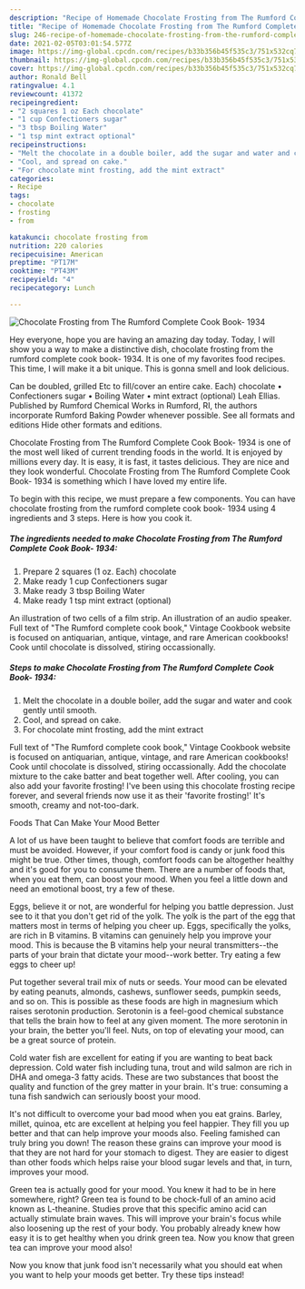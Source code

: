 ```yaml
---
description: "Recipe of Homemade Chocolate Frosting from The Rumford Complete Cook Book- 1934"
title: "Recipe of Homemade Chocolate Frosting from The Rumford Complete Cook Book- 1934"
slug: 246-recipe-of-homemade-chocolate-frosting-from-the-rumford-complete-cook-book-1934
date: 2021-02-05T03:01:54.577Z
image: https://img-global.cpcdn.com/recipes/b33b356b45f535c3/751x532cq70/chocolate-frosting-from-the-rumford-complete-cook-book-1934-recipe-main-photo.jpg
thumbnail: https://img-global.cpcdn.com/recipes/b33b356b45f535c3/751x532cq70/chocolate-frosting-from-the-rumford-complete-cook-book-1934-recipe-main-photo.jpg
cover: https://img-global.cpcdn.com/recipes/b33b356b45f535c3/751x532cq70/chocolate-frosting-from-the-rumford-complete-cook-book-1934-recipe-main-photo.jpg
author: Ronald Bell
ratingvalue: 4.1
reviewcount: 41372
recipeingredient:
- "2 squares 1 oz Each chocolate"
- "1 cup Confectioners sugar"
- "3 tbsp Boiling Water"
- "1 tsp mint extract optional"
recipeinstructions:
- "Melt the chocolate in a double boiler, add the sugar and water and cook gently until smooth."
- "Cool, and spread on cake."
- "For chocolate mint frosting, add the mint extract"
categories:
- Recipe
tags:
- chocolate
- frosting
- from

katakunci: chocolate frosting from 
nutrition: 220 calories
recipecuisine: American
preptime: "PT17M"
cooktime: "PT43M"
recipeyield: "4"
recipecategory: Lunch

---
```



![Chocolate Frosting from The Rumford Complete Cook Book- 1934](https://img-global.cpcdn.com/recipes/b33b356b45f535c3/751x532cq70/chocolate-frosting-from-the-rumford-complete-cook-book-1934-recipe-main-photo.jpg)

Hey everyone, hope you are having an amazing day today. Today, I will show you a way to make a distinctive dish, chocolate frosting from the rumford complete cook book- 1934. It is one of my favorites food recipes. This time, I will make it a bit unique. This is gonna smell and look delicious.

Can be doubled, grilled Etc to fill/cover an entire cake. Each) chocolate • Confectioners sugar • Boiling Water • mint extract (optional) Leah Ellias. Published by Rumford Chemical Works in Rumford, RI, the authors incorporate Rumford Baking Powder whenever possible. See all formats and editions Hide other formats and editions.

Chocolate Frosting from The Rumford Complete Cook Book- 1934 is one of the most well liked of current trending foods in the world. It is enjoyed by millions every day. It is easy, it is fast, it tastes delicious. They are nice and they look wonderful. Chocolate Frosting from The Rumford Complete Cook Book- 1934 is something which I have loved my entire life.


To begin with this recipe, we must prepare a few components. You can have chocolate frosting from the rumford complete cook book- 1934 using 4 ingredients and 3 steps. Here is how you cook it.

<!--inarticleads1-->

##### The ingredients needed to make Chocolate Frosting from The Rumford Complete Cook Book- 1934:

1. Prepare 2 squares (1 oz. Each) chocolate
1. Make ready 1 cup Confectioners sugar
1. Make ready 3 tbsp Boiling Water
1. Make ready 1 tsp mint extract (optional)


An illustration of two cells of a film strip. An illustration of an audio speaker. Full text of &#34;The Rumford complete cook book,&#34; Vintage Cookbook website is focused on antiquarian, antique, vintage, and rare American cookbooks! Cook until chocolate is dissolved, stiring occassionally. 

<!--inarticleads2-->

##### Steps to make Chocolate Frosting from The Rumford Complete Cook Book- 1934:

1. Melt the chocolate in a double boiler, add the sugar and water and cook gently until smooth.
1. Cool, and spread on cake.
1. For chocolate mint frosting, add the mint extract


Full text of &#34;The Rumford complete cook book,&#34; Vintage Cookbook website is focused on antiquarian, antique, vintage, and rare American cookbooks! Cook until chocolate is dissolved, stiring occassionally. Add the chocolate mixture to the cake batter and beat together well. After cooling, you can also add your favorite frosting! I&#39;ve been using this chocolate frosting recipe forever, and several friends now use it as their &#39;favorite frosting!&#39; It&#39;s smooth, creamy and not-too-dark. 

Foods That Can Make Your Mood Better


A lot of us have been taught to believe that comfort foods are terrible and must be avoided. However, if your comfort food is candy or junk food this might be true. Other times, though, comfort foods can be altogether healthy and it's good for you to consume them. There are a number of foods that, when you eat them, can boost your mood. When you feel a little down and need an emotional boost, try a few of these.

Eggs, believe it or not, are wonderful for helping you battle depression. Just see to it that you don't get rid of the yolk. The yolk is the part of the egg that matters most in terms of helping you cheer up. Eggs, specifically the yolks, are rich in B vitamins. B vitamins can genuinely help you improve your mood. This is because the B vitamins help your neural transmitters--the parts of your brain that dictate your mood--work better. Try eating a few eggs to cheer up!

Put together several trail mix of nuts or seeds. Your mood can be elevated by eating peanuts, almonds, cashews, sunflower seeds, pumpkin seeds, and so on. This is possible as these foods are high in magnesium which raises serotonin production. Serotonin is a feel-good chemical substance that tells the brain how to feel at any given moment. The more serotonin in your brain, the better you'll feel. Nuts, on top of elevating your mood, can be a great source of protein.

Cold water fish are excellent for eating if you are wanting to beat back depression. Cold water fish including tuna, trout and wild salmon are rich in DHA and omega-3 fatty acids. These are two substances that boost the quality and function of the grey matter in your brain. It's true: consuming a tuna fish sandwich can seriously boost your mood. 

It's not difficult to overcome your bad mood when you eat grains. Barley, millet, quinoa, etc are excellent at helping you feel happier. They fill you up better and that can help improve your moods also. Feeling famished can truly bring you down! The reason these grains can improve your mood is that they are not hard for your stomach to digest. They are easier to digest than other foods which helps raise your blood sugar levels and that, in turn, improves your mood.

Green tea is actually good for your mood. You knew it had to be in here somewhere, right? Green tea is found to be chock-full of an amino acid known as L-theanine. Studies prove that this specific amino acid can actually stimulate brain waves. This will improve your brain's focus while also loosening up the rest of your body. You probably already knew how easy it is to get healthy when you drink green tea. Now you know that green tea can improve your mood also!

Now you know that junk food isn't necessarily what you should eat when you want to help your moods get better. Try  these tips  instead!

